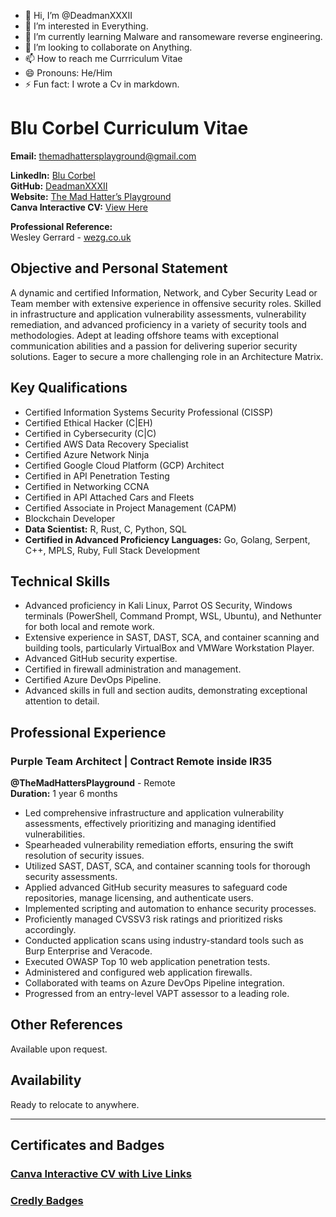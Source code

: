 - 👋 Hi, I’m @DeadmanXXXII
- 👀 I’m interested in Everything. 
- 🌱 I’m currently learning Malware and ransomeware reverse engineering.
- 💞️ I’m looking to collaborate on Anything.
- 📫 How to reach me Currriculum Vitae
- 😄 Pronouns: He/Him
- ⚡ Fun fact: I wrote a Cv in markdown.

# Blu Corbel Curriculum Vitae
   
**Email:** themadhattersplayground@gmail.com  

**LinkedIn:** [Blu Corbel](https://www.linkedin.com/in/blu-corbel-bb5700265)  
**GitHub:** [DeadmanXXXII](https://github.com/DeadmanXXXII)  
**Website:** [The Mad Hatter’s Playground](https://the-mad-hatters-playground.com)  
**Canva Interactive CV:** [View Here](https://www.canva.com/design/DAF_HoVvIJk/PuoOIXPYxlk3CNCCDNEhFw/view?utm_content=DAF_HoVvIJk&utm_campaign=designshare&utm_medium=link&utm_source=editor)  

**Professional Reference:**  
Wesley Gerrard - [wezg.co.uk](https://fourfourcyber.com)

## Objective and Personal Statement

A dynamic and certified Information, Network, and Cyber Security Lead or Team member with extensive experience in offensive security roles. Skilled in infrastructure and application vulnerability assessments, vulnerability remediation, and advanced proficiency in a variety of security tools and methodologies. Adept at leading offshore teams with exceptional communication abilities and a passion for delivering superior security solutions. Eager to secure a more challenging role in an Architecture Matrix.

## Key Qualifications

- Certified Information Systems Security Professional (CISSP)
- Certified Ethical Hacker (C|EH)
- Certified in Cybersecurity (C|C)
- Certified AWS Data Recovery Specialist
- Certified Azure Network Ninja
- Certified Google Cloud Platform (GCP) Architect
- Certified in API Penetration Testing
- Certified in Networking CCNA
- Certified in API Attached Cars and Fleets
- Certified Associate in Project Management (CAPM)
- Blockchain Developer
- **Data Scientist:** R, Rust, C, Python, SQL
- **Certified in Advanced Proficiency Languages:** Go, Golang, Serpent, C++, MPLS, Ruby, Full Stack Development

## Technical Skills

- Advanced proficiency in Kali Linux, Parrot OS Security, Windows terminals (PowerShell, Command Prompt, WSL, Ubuntu), and Nethunter for both local and remote work.
- Extensive experience in SAST, DAST, SCA, and container scanning and building tools, particularly VirtualBox and VMWare Workstation Player.
- Advanced GitHub security expertise.
- Certified in firewall administration and management.
- Certified Azure DevOps Pipeline.
- Advanced skills in full and section audits, demonstrating exceptional attention to detail.

## Professional Experience

### Purple Team Architect | Contract Remote inside IR35
**@TheMadHattersPlayground** - Remote  
**Duration:** 1 year 6 months

- Led comprehensive infrastructure and application vulnerability assessments, effectively prioritizing and managing identified vulnerabilities.
- Spearheaded vulnerability remediation efforts, ensuring the swift resolution of security issues.
- Utilized SAST, DAST, SCA, and container scanning tools for thorough security assessments.
- Applied advanced GitHub security measures to safeguard code repositories, manage licensing, and authenticate users.
- Implemented scripting and automation to enhance security processes.
- Proficiently managed CVSSV3 risk ratings and prioritized risks accordingly.
- Conducted application scans using industry-standard tools such as Burp Enterprise and Veracode.
- Executed OWASP Top 10 web application penetration tests.
- Administered and configured web application firewalls.
- Collaborated with teams on Azure DevOps Pipeline integration.
- Progressed from an entry-level VAPT assessor to a leading role.

## Other References

Available upon request.

## Availability

Ready to relocate to anywhere.

---

## Certificates and Badges

### [Canva Interactive CV with Live Links](https://www.canva.com/design/DAF_HoVvIJk/PuoOIXPYxlk3CNCCDNEhFw/view?utm_content=DAF_HoVvIJk&utm_campaign=designshare&utm_medium=link&utm_source=editor)

### [Credly Badges](https://www.credly.com/users/blu-corbel.9d1923db)

